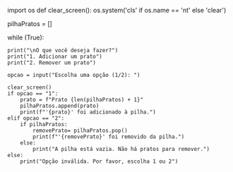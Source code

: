import os
def clear_screen():
    os.system('cls' if os.name == 'nt' else 'clear')

pilhaPratos = []

while (True):
    
    print("\nO que você deseja fazer?")
    print("1. Adicionar um prato")
    print("2. Remover um prato")

    opcao = input("Escolha uma opção (1/2): ")
    
    clear_screen()
    if opcao == "1":
        prato = f"Prato {len(pilhaPratos) + 1}"  
        pilhaPratos.append(prato)
        print(f"'{prato}' foi adicionado à pilha.")
    elif opcao == "2":
        if pilhaPratos:
            removePrato= pilhaPratos.pop()
            print(f"'{removePrato}' foi removido da pilha.")
        else:
            print("A pilha está vazia. Não há pratos para remover.") 
    else:
        print("Opção inválida. Por favor, escolha 1 ou 2")

